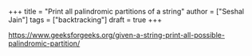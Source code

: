 +++
title = "Print all palindromic partitions of a string"
author = ["Seshal Jain"]
tags = ["backtracking"]
draft = true
+++

<https://www.geeksforgeeks.org/given-a-string-print-all-possible-palindromic-partition/>
